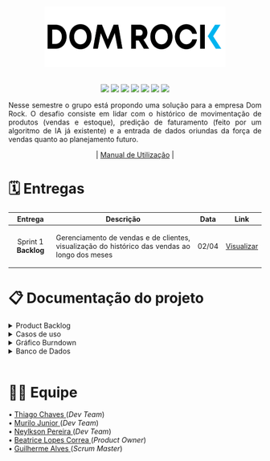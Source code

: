 <h1 align="center"></h1>
<div text align="center">
<img src="Doc/assets/img/logo02.png"  width="360" height="120" />
</div><br>
<p align="center">
    <img src="https://img.shields.io/badge/Canva-%2300C4CC.svg?style=for-the-badge&logo=Canva&logoColor=white"/>
    <img src="https://img.shields.io/badge/figma-%23F24E1E.svg?style=for-the-badge&logo=figma&logoColor=white"/>
    <img src="https://img.shields.io/badge/Eclipse-FE7A16.svg?style=for-the-badge&logo=Eclipse&logoColor=white"/>
    <img src="https://img.shields.io/badge/java-%23ED8B00.svg?style=for-the-badge&logo=java&logoColor=white"/>
    <img src="https://img.shields.io/badge/Spring-%2AA7.svg?style=for-the-badge&logo=Spring&logoColor=white"/>
    <img src="https://img.shields.io/badge/Postgresql-%2300f.svg?style=for-the-badge&logo=postgresql&logoColor=white"/>
    <img src="https://img.shields.io/badge/Trello-%23026AA7.svg?style=for-the-badge&logo=Trello&logoColor=white"/>
</p>

<p align="justify">
Nesse semestre o grupo está propondo uma solução para a empresa Dom Rock. O desafio consiste em lidar com o histórico de movimentação de produtos (vendas e
estoque), predição de faturamento (feito por um algoritmo de IA já existente) e a entrada de dados oriundas da força de vendas quanto ao planejamento futuro.
</p>
<div align="center"> 
    | <a href="">Manual de Utilização</a>  | 

<h1 text align= "left">🗓️ Entregas</h1>    
 <table align="center">
                     <thead>
                            <th width=100px>Entrega</th>
                            <th width=500px>Descrição</th>
                            <th width=45px>Data</th>
                            <th width=45px>Link</th>
                     </thead>
                     <tr>
                            <td><p align="center">Sprint 1 <b>Backlog</b></p></td>
                            <td><p align="justify">Gerenciamento de vendas e de clientes, visualização do histórico das vendas ao longo dos meses</p></td>
                            <td><p align="center">02/04</p></td>
                            <td><p align="center"><a href="https://github.com/OsReservas/DomRock-PlanejamentoVendas/tree/sprint-1">Visualizar</a></p></td>
                     </tr>
 </table>

<h1 align="left">📋 Documentação do projeto</h1>

<div align="left">
<details>
    <summary>Product Backlog</summary>
        <img src="Doc/assets/img/backlog-1.png">
</details>
<details>
    <summary>Casos de uso</summary>
        ꒰ 1. Registro de Venda<br>
        ꒰ 2. Visualização do Histórico de Vendas<br>
        | <a href="Doc/casos-de-uso-1.pdf">Visualizar</a>  | 

</details>
<details>
    <summary>Gráfico Burndown</summary>
        ꒰ <a href="">Imagem</a><br>
</details>
<details>
    <summary>Banco de Dados</summary>
        ꒰ Diagrama 
        | <a href="Doc/DiagramaEntidadeRelacionamento">Visualizar</a>  | 
</details>
</div>
<br>

<div text align= "left">
<h1 align="left">👩‍💻 Equipe</h1>
• <a href="https://www.linkedin.com/in/thiago-lopes-chaves-5ba22b209">Thiago Chaves </a>(<i>Dev Team</i>)<br>
• <a href="https://www.linkedin.com/in/murilo-jos%C3%A9-de-brito-junior-32403b157">Murilo Junior </a>(<i>Dev Team</i>)<br>
• <a href="https://github.com/NeyDiniz">Neylkson Pereira </a>(<i>Dev Team</i>)<br>
• <a href="https://www.linkedin.com/in/bewtrice/">Beatrice Lopes Correa </a>(<i>Product Owner</i>)<br>
• <a href="https://www.linkedin.com/in/guilhermealvesnas/">Guilherme Alves </a>(<i>Scrum Master</i>)<br>
</div>
        
        
 
